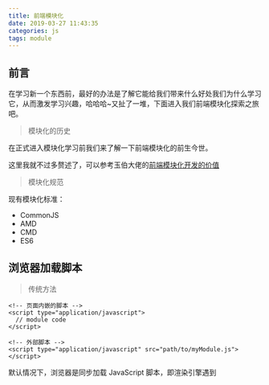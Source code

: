 ```yaml
---
title: 前端模块化
date: 2019-03-27 11:43:35
categories: js
tags: module
---
```


## 前言

在学习新一个东西前，最好的办法是了解它能给我们带来什么好处我们为什么学习它，从而激发学习兴趣，哈哈哈~又扯了一堆，下面进入我们前端模块化探索之旅吧。


> 模块化的历史

在正式进入模块化学习前我们来了解一下前端模块化的前生今世。

<div><!--more--></div>

这里我就不过多赘述了，可以参考玉伯大佬的[前端模块化开发的价值](https://github.com/seajs/seajs/issues/547)

> 模块化规范

现有模块化标准：

* CommonJS
* AMD
* CMD
* ES6

## 浏览器加载脚本

> 传统方法

```
<!-- 页面内嵌的脚本 -->
<script type="application/javascript">
  // module code
</script>

<!-- 外部脚本 -->
<script type="application/javascript" src="path/to/myModule.js">
</script>
```

默认情况下，浏览器是同步加载 JavaScript 脚本，即渲染引擎遇到<script>标签就会停下来，等到执行完脚本，再继续向下渲染。如果是外部脚本，还必须加入脚本下载的时间。

如果脚本体积很大，下载和执行的时间就会很长，因此造成浏览器堵塞，用户会感觉到浏览器“卡死”了，没有任何响应。这显然是很不好的体验，所以浏览器允许脚本异步加载，下面就是两种异步加载的语法。

* defer是“渲染完再执行”
* async是“下载完就执行”

## CommonJS

**Node.js是commonJS规范的主要实践者**，它有四个重要的环境变量为模块化的实现提供支持：**module**、**exports**、**require**、**global**。实际使用时，用**module.exports**定义当前模块对外输出的接口（不推荐直接用**exports**），用**require**加载模块。

每个文件就是一个模块，有自己的作用域。在一个文件里面定义的变量、函数、类，都是私有的，对其他文件不可见。

### 模块化

```
// example.js
var x = 5;
var addX = function (value) {
  return value + x;
};
```

**上面代码中，变量x和函数addX，是当前文件example.js私有的，其他文件不可见。**

### global对象

如果想在多个文件分享变量

```
global.__ENV__ = dev;
```
上面代码的__ENV__变量，可以被所有文件读取。当然，需要尽量避免定义全局属性

### 导出模块

CommonJS规范规定，每个模块内部，**module**变量代表当前模块。这个变量是一个对象，它的**exports**属性（即**module.exports**）是对外的接口。加载某个模块，其实是加载该模块的**module.exports**属性。

为了方便，Node为每个模块提供一个exports变量，指向module.exports。这等同在每个模块头部，有一行这样的命令。

```
var exports = module.exports;
```

在对外输出模块接口时，可以向**exports**对象添加方法

```
exports.area = function (r) {
  return Math.PI * r * r;
};

exports.circumference = function (r) {
  return 2 * Math.PI * r;
};
```

**注意，不能直接将exports变量指向一个值，因为这样等于切断了exports与module.exports的联系。**

```
exports = function(x) {console.log(x)};
```

这意味着，如果一个模块的对外接口，就是一个单一的值，不能使用exports输出，只能使用module.exports输出。


```
exports.hello = function() {
  return 'hello';
};

module.exports = 'Hello world';
```
下面代码中，hello函数是无法对外输出的，因为module.exports被重新赋值了

### 引入模块

Node使用CommonJS模块规范，内置的**require**命令用于加载模块文件。

require命令的基本功能是，**读入并执行一个JavaScript文件**，然后返回**该模块的exports对象**。如果没有发现指定模块，会报错。


> 特性

commonJS用同步的方式加载模块。在服务端，模块文件都存在本地磁盘，读取非常快，所以这样做不会有问题。但是在浏览器端，限于网络原因，更合理的方案是使用异步加载。

> 导入模块

```
// math.js
var basicNum = 0;
function add(a, b) {
  return a + b;
}
module.exports = { //在这里写上需要向外暴露的函数、变量
  add: add,
  basicNum: basicNum
}

// index.js
var math = require('./math');
//{
//    add: [Function],
//    basicNum: 0
//}
```

> 加载规则

1. 如果参数字符串以“/”开头，则表示加载的是一个位于绝对路径的模块文件。比如，require('/home/marco/foo.js')将加载/home/marco/foo.js。

2. 如果参数字符串以“./”开头，则表示加载的是一个位于相对路径（跟当前执行脚本的位置相比）的模块文件。比如，require('./circle')将加载当前脚本同一目录的circle.js。

3. 如果参数字符串不以“./“或”/“开头，而且是一个路径，比如require('example-module/path/to/file')，则将先找到example-module的位置，然后再以它为参数，找到后续路径。

4. 如果指定的模块文件没有发现，Node会尝试为文件名添加.js、.json、.node后，再去搜索。.js件会以文本格式的JavaScript脚本文件解析，.json文件会以JSON格式的文本文件解析，.node文件会以编译后的二进制文件解析。

5. 如果想得到require命令加载的确切文件名，使用require.resolve()方法。

6. 如果参数字符串不以“./“或”/“开头，则表示加载的是一个默认提供的核心模块（位于Node的系统安装目录中），或者一个位于各级node_modules目录的已安装模块（全局安装或局部安装）。

举例来说，脚本/home/user/projects/foo.js执行了require('bar.js')命令，Node会依次搜索以下文件。

```
/usr/local/lib/node/bar.js
/home/user/projects/node_modules/bar.js
/home/user/node_modules/bar.js
/home/node_modules/bar.js
/node_modules/bar.js
```

> 引入

```
// 引用自定义的模块时，参数包含路径，可省略.js
var math = require('./math');
math.add(2, 5);

// 引用核心模块时，不需要带路径
var http = require('http');
http.createService(...).listen(3000);
```

> 目录的加载规则

在目录中放置一个package.json文件，并且将入口文件写入main字段。下面是一个例子。


```
// package.json
{ "name" : "some-library",
  "main" : "./lib/some-library.js" }
```


### module对象

Node内部提供一个Module构建函数。所有模块都是Module的实例。

* module.id 模块的识别符，通常是带有绝对路径的模块文件名。
* module.filename 模块的文件名，带有绝对路径。
* module.loaded 返回一个布尔值，表示模块是否已经完成加载。
* module.parent 返回一个对象，表示调用该模块的模块。
* module.children 返回一个数组，表示该模块要用到的其他模块。
* module.exports 表示模块对外输出的值。

## ES6


模块功能主要由两个命令构成：**export**和**import**。**export**命令用于规定模块的对外接口，**import**命令用于输入其他模块提供的功能。

一个模块就是一个独立的文件。该文件内部的所有变量，外部无法获取。如果你希望外部能够读取模块内部的某个变量，就必须使用export关键字输出该变量。

### 输出模块

#### 三种输出方式

1、多次使用export
```
// profile.js
export var firstName = 'Michael';
export var lastName = 'Jackson';
export var year = 1958;
```
export命令对外部输出了三个变量。

2、导出对象
```
// profile.js
var firstName = 'Michael';
var lastName = 'Jackson';
var year = 1958;

export {firstName, lastName, year};
```

3、直接导出单个变量、函数
```
export function multiply(x, y) {
  return x * y;
};
```



浏览器加载 **ES6** 模块，也使用**<script>**标签，但是要加入**type="module"**属性

浏览器对于带有**type="module"**的**<script>**，等同于打开了**<script>标签的defer**属性。

> ES6 模块也允许内嵌在网页中

* 代码是在模块作用域之中运行，而不是在全局作用域运行。模块内部的顶层变量，外部不可见。
* 模块脚本自动采用严格模式，不管有没有声明use strict。
* 模块之中，可以使用import命令加载其他模块（.js后缀不可省略，需要提供绝对 URL 或相对 URL），也可以使用export命令输出对外接口。
* 模块之中，顶层的this关键字返回undefined，而不是指向window。也就是说，在模块顶层使用this关键字，是无意义的。
* 同一个模块如果加载多次，将只执行一次。

> 示例模块


```
import utils from 'https://example.com/js/utils.js';

const x = 1;

console.log(x === window.x); //false
console.log(this === undefined); // true
```


## CMD

CMD(common module definition), 是sea.js在推广过程中对模块定义的规范化产出，主要用于浏览器端。推崇依赖就近、延迟执行。它的核心思想是：每个文件都是一个模块，在模块中定义的变量、函数、类都是私有的，对外不可见。有一个全局性方法require()，用于加载模块

AMD规范（Asynchronous Module Definition）：是 RequireJS 在推广过程中对模块定义的规范化产出，也是主要用于浏览器端。其特点是：依赖前置，需要在定义时就写好需要的依赖，提前执行依赖，应用有require.js


### 参考链接

* [CommonJS规范](http://javascript.ruanyifeng.com/nodejs/module.html#toc0)


